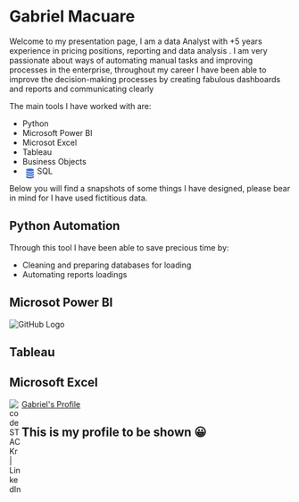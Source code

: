 # **Gabriel Macuare** <br>

  Welcome to my presentation page, I am a data Analyst with +5 years experience in pricing positions, reporting and data analysis . I am very passionate about ways of automating manual tasks and improving  processes in the enterprise, throughout my career I have been able to improve the decision-making processes by creating fabulous dashboards and reports and communicating clearly 
  
 The main tools I have worked with are:
 
* Python
* Microsoft Power BI
* Microsot Excel
* Tableau
* Business Objects
* <img align="left" alt="SQL" width="26px" src="https://raw.githubusercontent.com/github/explore/80688e429a7d4ef2fca1e82350fe8e3517d3494d/topics/sql/sql.png" /> SQL

Below you will find a snapshots of some things I have designed, please bear in mind for I have used fictitious data.


## Python Automation
Through this tool I have been able to save precious time by: 
* Cleaning and preparing databases for loading
* Automating reports loadings

## Microsot Power BI
![GitHub Logo](https://postimg.cc/QFgKz87K)


## Tableau 


## Microsoft Excel

 <img align="left" alt="codeSTACKr | LinkedIn" width="22px" src="https://cdn.jsdelivr.net/npm/simple-icons@v3/icons/linkedin.svg" /> [Gabriel's Profile](https://www.linkedin.com/in/gabrielmacuare/)


## This is my profile to be shown :grinning:
